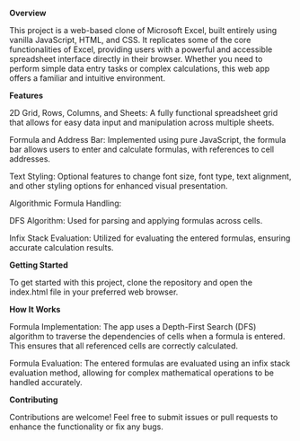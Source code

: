 **Overview**

This project is a web-based clone of Microsoft Excel, built entirely using vanilla JavaScript, HTML, and CSS. It replicates some of the core functionalities of Excel, providing users with a powerful and accessible spreadsheet interface directly in their browser. Whether you need to perform simple data entry tasks or complex calculations, this web app offers a familiar and intuitive environment.

**Features**

2D Grid, Rows, Columns, and Sheets: A fully functional spreadsheet grid that allows for easy data input and manipulation across multiple sheets.

Formula and Address Bar: Implemented using pure JavaScript, the formula bar allows users to enter and calculate formulas, with references to cell addresses.

Text Styling: Optional features to change font size, font type, text alignment, and other styling options for enhanced visual presentation.

Algorithmic Formula Handling:

DFS Algorithm: Used for parsing and applying formulas across cells.

Infix Stack Evaluation: Utilized for evaluating the entered formulas, ensuring accurate calculation results.

**Getting Started**

To get started with this project, clone the repository and open the index.html file in your preferred web browser.

**How It Works**

Formula Implementation: The app uses a Depth-First Search (DFS) algorithm to traverse the dependencies of cells when a formula is entered. This ensures that all referenced cells are correctly calculated.

Formula Evaluation: The entered formulas are evaluated using an infix stack evaluation method, allowing for complex mathematical operations to be handled accurately.

**Contributing**

Contributions are welcome! Feel free to submit issues or pull requests to enhance the functionality or fix any bugs.
